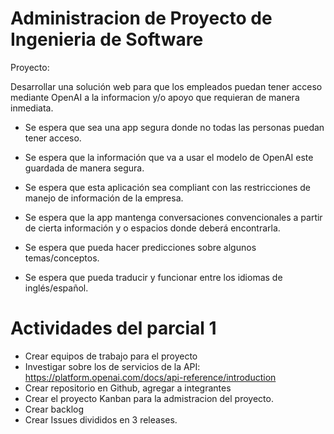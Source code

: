 # Administracion de Proyecto de Ingenieria de Software
Proyecto:

Desarrollar una solución web para que los empleados puedan tener acceso mediante OpenAI a la informacion y/o apoyo que requieran de manera inmediata.

- Se espera que sea una app segura donde no todas las personas puedan tener acceso.
- Se espera que la información que va a usar el modelo de OpenAI este guardada de manera segura.
- Se espera que esta aplicación sea compliant con las restricciones de manejo de información de la empresa.

- Se espera que la app mantenga conversaciones convencionales a partir de cierta información y o espacios donde deberá encontrarla.
- Se espera que pueda hacer predicciones sobre algunos temas/conceptos.
- Se espera que pueda traducir y funcionar entre los idiomas de inglés/español.

# Actividades del parcial 1
- Crear equipos de trabajo para el proyecto
- Investigar sobre los de servicios de la API: https://platform.openai.com/docs/api-reference/introduction
- Crear repositorio en Github, agregar a integrantes
- Crear el proyecto Kanban para la admistracion del proyecto.
- Crear backlog
- Crear Issues divididos en 3 releases.
